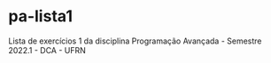 # pa-lista1
Lista de exercícios 1 da disciplina Programação Avançada - Semestre 2022.1 - DCA - UFRN
